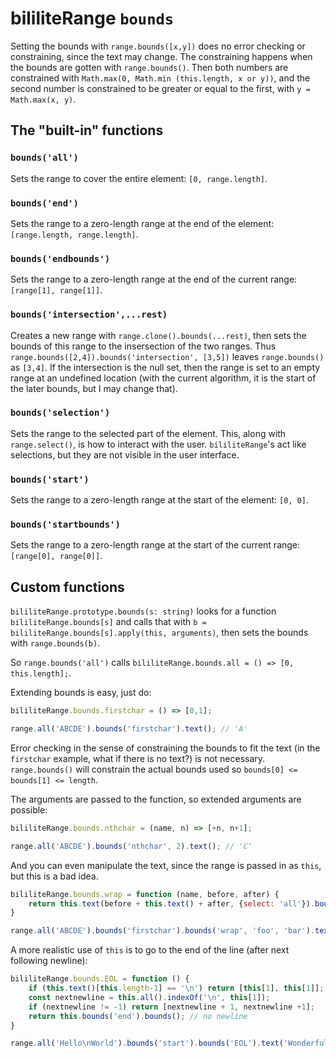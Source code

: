 # bililiteRange `bounds`

Setting the bounds with `range.bounds([x,y])` does no error checking or constraining, since the text may change. The constraining
happens when the bounds are gotten with `range.bounds()`. Then both numbers are constrained with 
`Math.max(0, Math.min (this.length, x or y))`, and the second number is constrained to be greater or equal to the first, with
`y = Math.max(x, y)`.

## The "built-in" functions

### `bounds('all')`
Sets the range to cover the entire element: `[0, range.length]`.

### `bounds('end')`
Sets the range to a zero-length range at the end of the element: `[range.length, range.length]`.

### `bounds('endbounds')`
Sets the range  to a zero-length range at the end of the current range: `[range[1], range[1]]`.

### `bounds('intersection',...rest)`
Creates a new range with `range.clone().bounds(...rest)`, then sets the bounds of this range to the insersection
of the two ranges. Thus `range.bounds([2,4]).bounds('intersection', [3,5])` leaves `range.bounds()` as `[3,4]`. If the
intersection is the null set, then the range is set to an empty range at an undefined location (with the current
algorithm, it is the start of the later bounds, but I may change that). 

### `bounds('selection')`
Sets the range to the selected part of the element. This, along with `range.select()`, is how to interact
with the user. `bililiteRange`'s act like selections, but they are not visible in the user interface.

### `bounds('start')`
Sets the range to a zero-length range at the start of the element: `[0, 0]`.

### `bounds('startbounds')`
Sets the range  to a zero-length range at the start of the current range: `[range[0], range[0]]`.



## Custom functions

`bililiteRange.prototype.bounds(s: string)` looks for a function `bililiteRange.bounds[s]` and
calls that with `b = bililiteRange.bounds[s].apply(this, arguments)`, then sets the bounds with
`range.bounds(b)`.

So `range.bounds('all')` calls `bililiteRange.bounds.all = () => [0, this.length];`.

Extending bounds is easy, just do:

```js
bililiteRange.bounds.firstchar = () => [0,1];

range.all('ABCDE').bounds('firstchar').text(); // 'A'
```

Error checking in the sense of constraining the bounds to fit the text (in the `firstchar` example, what if there is no text?) is
not necessary. `range.bounds()` will constrain the actual bounds used so `bounds[0] <= bounds[1] <= length`.

The arguments are passed to the function, so extended arguments are possible:

```js
bililiteRange.bounds.nthchar = (name, n) => [+n, n+1];

range.all('ABCDE').bounds('nthchar', 2).text(); // 'C'
```

And you can even manipulate the text, since the range is passed in as `this`, but this is a bad idea.

```js
bililiteRange.bounds.wrap = function (name, before, after) {
	return this.text(before + this.text() + after, {select: 'all'}).bounds();
}

range.all('ABCDE').bounds('firstchar').bounds('wrap', 'foo', 'bar').text(); // 'fooAbar'
```

A more realistic use of `this` is to go to the end of the line (after next following newline):

```js
bililiteRange.bounds.EOL = function () {
	if (this.text()[this.length-1] == '\n') return [this[1], this[1]]; // range ends with a newline
	const nextnewline = this.all().indexOf('\n', this[1]);
	if (nextnewline != -1) return [nextnewline + 1, nextnewline +1];
	return this.bounds('end').bounds(); // no newline
}

range.all('Hello\nWorld').bounds('start').bounds('EOL').text('Wonderful ').all(); // 'Hello\nWonderful World'
```
